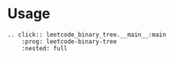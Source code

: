 # Usage

```{eval-rst}
.. click:: leetcode_binary_tree.__main__:main
    :prog: leetcode-binary-tree
    :nested: full
```
